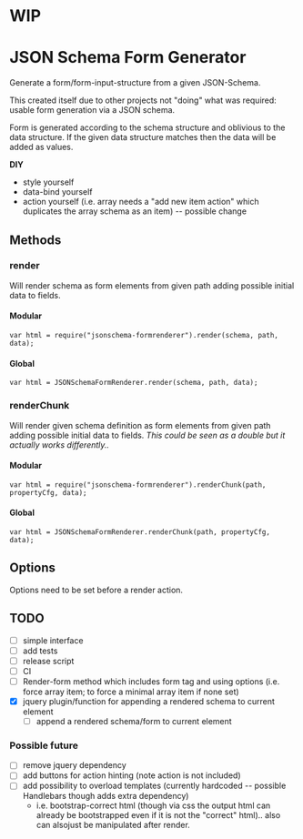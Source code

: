 # WIP

# JSON Schema Form Generator

Generate a form/form-input-structure from a given JSON-Schema.

This created itself due to other projects not "doing" what was required: usable form generation via a JSON schema.

Form is generated according to the schema structure and oblivious to the data structure. 
If the given data structure matches then the data will be added as values.

**DIY**

* style yourself
* data-bind yourself
* action yourself (i.e. array needs a "add new item action" which duplicates the array schema as an item) -- possible change

## Methods

### render
Will render schema as form elements from given path adding possible initial data to fields.

#### Modular

    var html = require("jsonschema-formrenderer").render(schema, path, data);
    
#### Global

    var html = JSONSchemaFormRenderer.render(schema, path, data);

### renderChunk
Will render given schema definition as form elements from given path adding possible initial data to fields.
_This could be seen as a double but it actually works differently.._

#### Modular

    var html = require("jsonschema-formrenderer").renderChunk(path, propertyCfg, data);
    
#### Global

    var html = JSONSchemaFormRenderer.renderChunk(path, propertyCfg, data);

## Options

Options need to be set before a render action.

## TODO
 * [ ] simple interface
 * [ ] add tests
 * [ ] release script
 * [ ] CI
 * [ ] Render-form method which includes form tag and using options (i.e. force array item; to force a minimal array item if none set)
 * [x] jquery plugin/function for appending a rendered schema to current element
    * [ ] append a rendered schema/form to current element

### Possible future
 * [ ] remove jquery dependency
 * [ ] add buttons for action hinting (note action is not included)
 * [ ] add possibility to overload templates (currently hardcoded -- possible Handlebars though adds extra dependency)
     * i.e. bootstrap-correct html (though via css the output html can already be bootstrapped even if it is not the "correct" html).. also can alsojust be manipulated after render.
 
 
